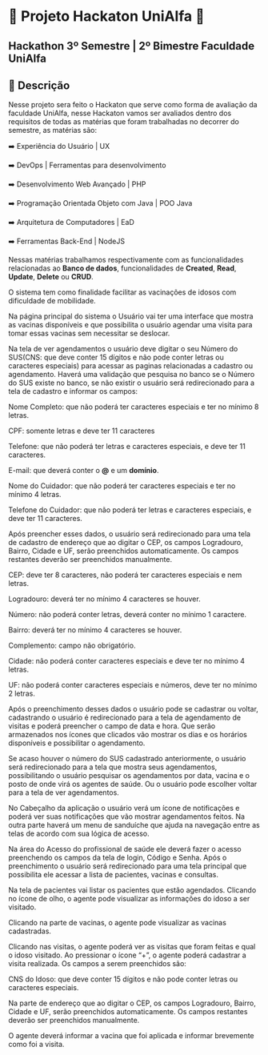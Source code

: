 # 🔵 Projeto Hackaton UniAlfa 🔵
## Hackathon 3º Semestre | 2º Bimestre Faculdade UniAlfa

## 🔵 Descrição
  Nesse projeto sera feito o Hackaton que serve como forma de avaliação da faculdade UniAlfa, nesse Hackaton vamos ser avaliados dentro dos requisitos de todas as matérias que foram trabalhadas no decorrer do semestre, as matérias são:
  
  ➡️ Experiência do Usuário | UX
   
  ➡️ DevOps | Ferramentas para desenvolvimento
   
  ➡️ Desenvolvimento Web Avançado | PHP
   
  ➡️ Programação Orientada Objeto com Java | POO Java
   
  ➡️ Arquitetura de Computadores | EaD
   
  ➡️ Ferramentas Back-End | NodeJS
   

  Nessas matérias trabalhamos respectivamente com as funcionalidades relacionadas ao **Banco de dados**, funcionalidades de **Created**, **Read**, **Update**, **Delete** ou **CRUD**.

O sistema tem como finalidade facilitar as vacinações de idosos com dificuldade de mobilidade.

Na página principal do sistema o Usuário vai ter uma interface que mostra as vacinas disponíveis e que possibilita o usuário agendar uma visita para tomar essas vacinas sem necessitar se deslocar.

Na tela de ver agendamentos o usuário deve digitar o seu Número do SUS(CNS: que deve conter 15 dígitos e não pode conter letras ou caracteres especiais) para acessar as paginas relacionadas a cadastro ou agendamento. Haverá uma validação que pesquisa no banco se o Número do SUS existe no banco, se não existir o usuário será redirecionado para a tela de cadastro e informar os campos:

Nome Completo: que não poderá ter caracteres especiais e ter no mínimo 8 letras.

CPF: somente letras e deve ter 11 caracteres

Telefone: que não poderá ter letras e caracteres especiais, e deve ter 11 caracteres.

E-mail: que deverá conter o **@** e um **domínio**.

Nome do Cuidador: que não poderá ter caracteres especiais e ter no mínimo 4 letras.

Telefone do Cuidador: que não poderá ter letras e caracteres especiais, e deve ter 11 caracteres.

Após preencher esses dados, o usuário será redirecionado para uma tela de cadastro de endereço que ao digitar o CEP, os campos Logradouro, Bairro, Cidade e UF, serão preenchidos automaticamente. Os campos restantes deverão ser preenchidos manualmente.

CEP: deve ter 8 caracteres, não poderá ter caracteres especiais e nem letras.

Logradouro: deverá ter no mínimo 4 caracteres se houver.

Número: não poderá conter letras, deverá conter no mínimo 1 caractere.

 Bairro: deverá ter no mínimo 4 caracteres se houver.

Complemento: campo não obrigatório.

Cidade: não poderá conter caracteres especiais e deve ter no mínimo 4 letras.

UF: não poderá conter caracteres especiais e números, deve ter no mínimo 2 letras.

Após o preenchimento desses dados o usuário pode se cadastrar ou voltar, cadastrando o usuário é redirecionado para a tela de agendamento de visitas e poderá preencher o campo de data e hora. Que serão armazenados nos ícones que clicados vão mostrar os dias e os horários disponíveis e possibilitar o agendamento. 

Se acaso houver o número do SUS cadastrado anteriormente, o usuário será redirecionado para a tela que mostra seus agendamentos, possibilitando o usuário pesquisar os agendamentos por data, vacina e o posto de onde virá os agentes de saúde. Ou o usuário pode escolher voltar para a tela de ver agendamentos. 

No Cabeçalho da aplicação o usuário verá um ícone de notificações e poderá ver suas notificações que vão mostrar agendamentos feitos.  Na outra parte haverá um menu de sanduíche que ajuda na navegação entre as telas de acordo com sua lógica de acesso.

Na área do Acesso do profissional de saúde ele deverá fazer o acesso preenchendo os campos da tela de login, Código e Senha. Após o preenchimento o usuário será redirecionado para uma tela principal que possibilita ele acessar a lista de pacientes, vacinas e consultas.

Na tela de pacientes vai listar os pacientes que estão agendados. Clicando no ícone de olho, o agente pode visualizar as informações do idoso a ser visitado.  

Clicando na parte de vacinas, o agente pode visualizar as vacinas cadastradas. 

Clicando nas visitas, o agente poderá ver as visitas que foram feitas e qual o idoso visitado. Ao pressionar o ícone “+”, o agente poderá cadastrar a visita realizada. Os campos a serem preenchidos são:

CNS do Idoso: que deve conter 15 dígitos e não pode conter letras ou caracteres especiais.

Na parte de endereço que ao digitar o CEP, os campos Logradouro, Bairro, Cidade e UF, serão preenchidos automaticamente. Os campos restantes deverão ser preenchidos manualmente.

O agente deverá informar a vacina que foi aplicada e informar brevemente como foi a visita.